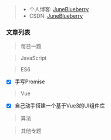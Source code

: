> - 个人博客: [JuneBlueberry](https://juneblueberry.github.io/)
> - CSDN: [JuneBlueberry](https://blog.csdn.net/BlueBlueBerry)

### 文章列表

> 每日一题

> JavaScript

> ES6
- [x] 手写Promise

> Vue
- [x] 自己动手搭建一个基于Vue3的UI组件库

> 算法

> 其他专题